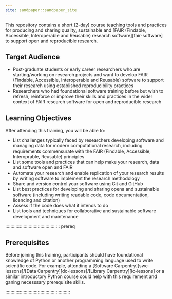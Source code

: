 ```yaml
---
site: sandpaper::sandpaper_site
---
```


This repository contains a short (2-day) course teaching tools and practices for producing and sharing quality, sustainable and [FAIR 
(Findable, Accessible, Interoperable and Reusable) research software][fair-software] to support open and reproducible research. 

## Target Audience

- Post-graduate students or early career researchers who are starting/working on research projects and want to develop FAIR (Findable, Accessible, Interoperable and Reusable) software to support their research using established reproducibility practices
- Researchers who had foundational software training before but wish to refresh, reinforce or improve their skills and practices in the wider context of FAIR research software for open and reproducible research 


## Learning Objectives

After attending this training, you will be able to:

- List challenges typically faced by researchers developing software and managing data for modern computational research, including requirements commensurate with the FAIR (Findable, Accessible, Interoprable, Reusable) principles
- List some tools and practices that can help make your research, data and software open and FAIR
- Automate your research and enable replication of your research results by writing software to implement the research methodology
- Share and version control your software using Git and GitHub
- List best practices for developing and sharing opena and sustainable software (including writing readable code, code documentation, licencing and citation)
- Assess if the code does what it intends to do
- List tools and techniques for collaborative and sustainable software development and maintenance

::::::::::::::::::::::::::::::::::::::::::  prereq

## Prerequisites

Before joining this training, participants should have foundational knowledge of Python or another programming language used to write scientific code. 
For example, attending a [Software Carpentry][swc-lessons]/[Data Carpentry][dc-lessons]/[Library Carpentry][lc-lessons] or a similar introductory Python course could help with this requirement and 
ganing necesssary prerequisite skills.


::::::::::::::::::::::::::::::::::::::::::::::::::
